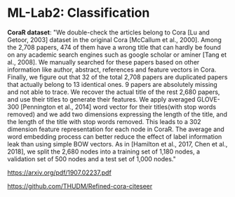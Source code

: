 # ML-Lab2: Classification

**CoraR dataset**: "We double-check the articles belong to Cora [Lu and Getoor, 2003] dataset in the original Cora [McCallum et al., 2000]. Among the 2,708 papers, 474 of them have a wrong title that can hardly be found on any academic search engines such as google scholar or aminer [Tang et al., 2008]. We manually searched for these papers based on other information like author, abstract, references and feature vectors in Cora. Finally, we figure out that 32 of the total 2,708 papers are duplicated papers that actually belong to 13 identical ones. 9 papers are absolutely missing and not able to trace. We recover the actual title of the rest 2,680 papers, and use their titles to generate their features. We apply averaged GLOVE-300 [Pennington et al., 2014] word vector for their titles(with stop words removed) and we add two dimensions expressing the length of the title, and the length of the title with stop words removed. This leads to a 302 dimension feature representation for each node in CoraR. The average and word embedding process can better reduce the effect of label information leak than using simple BOW vectors. As in [Hamilton et al., 2017, Chen et al., 2018], we split the 2,680 nodes into a training set of 1,180 nodes, a validation set of 500 nodes and a test set of 1,000 nodes."

https://arxiv.org/pdf/1907.02237.pdf

https://github.com/THUDM/Refined-cora-citeseer